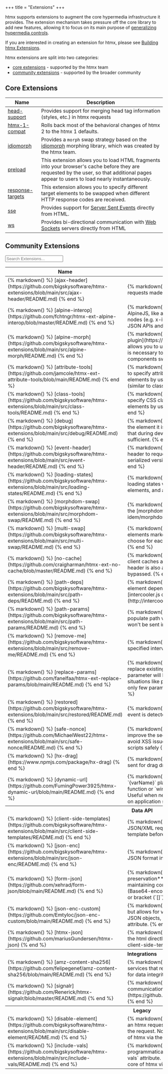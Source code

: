 +++
title = "Extensions"
+++

htmx supports extensions to augment the core hypermedia infrastructure it provides.  The extension mechanism takes
pressure off the core library to add new features, allowing it to focus on its main purpose of 
[generalizing hypermedia controls](https://dl.acm.org/doi/10.1145/3648188.3675127).

If you are interested in creating an extension for htmx, please see [Building htmx Extensions](/extensions/building).

htmx extensions are split into two categories:

* [core extensions](#core-extensions) - supported by the htmx team
* [community extensions](#community-extensions) - supported by the broader community

## Core Extensions

| Name                                             | Description                                                                                                                                                                                |
|--------------------------------------------------|--------------------------------------------------------------------------------------------------------------------------------------------------------------------------------------------|
| [head-support](/extensions/head-support)         | Provides support for merging head tag information (styles, etc.) in htmx requests                                                                                                          |
| [htmx-1-compat](/extensions/htmx-1-compat)       | Rolls back most of the behavioral changes of htmx 2 to the htmx 1 defaults.                                                                                                                |
| [idiomorph](/extensions/idiomorph)               | Provides a `morph` swap strategy based on the [idiomorph](https://github.com/bigskysoftware/idiomorph/) morphing library, which was created by the htmx team.                              |
| [preload](/extensions/preload)                   | This extension allows you to load HTML fragments into your browser's cache before they are requested by the user, so that additional pages appear to users to load nearly instantaneously. |
| [response-targets](/extensions/response-targets) | This extension allows you to specify different target elements to be swapped when different HTTP response codes are received.                                                              |
| [sse](/extensions/sse)                           | Provides support for [Server Sent Events](https://developer.mozilla.org/en-US/docs/Web/API/Server-sent_events/Using_server-sent_events) directly from HTML.                                |
| [ws](/extensions/ws)                             | Provides bi-directional communication with [Web Sockets](https://developer.mozilla.org/en-US/docs/Web/API/WebSockets_API/Writing_WebSocket_client_applications) servers directly from HTML |

## Community Extensions

<search aria-label="Community extensions">
  <label for="extension-filter" hidden>Search Extensions:</label>
  <input type="search" id="extension-filter" placeholder="Search Extensions..."
       _="init
            set :table to the next <table/>
            set :initialHeight to *computed-height of :table
          on keyup
            if the event's key is 'Escape' then set my value to '' then trigger input end
          on input
            repeat in closest <tr/> to <td:first-of-type/> in :table
              if its textContent.toLowerCase() contains my value.toLowerCase()
                remove @hidden from it
              else
                add @hidden='' to it
              end
            end
            -- hide section header when its section is empty
            show closest <tr/> to <tbody th/> in :table
                 when (the next <tr:not([hidden])/> from it within the closest <tbody/> to it) exists
            -- avoid shift by keeping page size constant
            set *margin-bottom of :table to
                `calc(${:initialHeight} - ${*computed-height of :table})`">
</search>
<table>
  <thead>
    <tr>
      <th>Name</th>
      <th>Description</th>
    </tr>
  </thead>
  <tbody>
    <tr>
      <td>{% markdown() %}  [ajax-header](https://github.com/bigskysoftware/htmx-extensions/blob/main/src/ajax-header/README.md)  {% end %}</td>
      <td>{% markdown() %}  Adds an `X-Requested-With` header to all requests made by htmx  {% end %}</td>
    </tr>
    <tr>
      <td>{% markdown() %}  [alpine-interop](https://github.com/fchtngr/htmx-ext-alpine-interop/blob/master/README.md)  {% end %}</td>
      <td>{% markdown() %}  QOL features for integrating HTMX with AlpineJS, like automatic initialization of htmx on dynamic DOM nodes (e.g. x-if) and convenient mechanism to fetch data from JSON APIs and passing it to AlpineJS {% end %}</td>
    </tr>
    <tr>
      <td>{% markdown() %}  [alpine-morph](https://github.com/bigskysoftware/htmx-extensions/blob/main/src/alpine-morph/README.md)  {% end %}</td>
      <td>{% markdown() %}  Alpine.js now has a lightweight [morph plugin](https://alpinejs.dev/plugins/morph) and this extension allows you to use it as the swapping mechanism in htmx which is necessary to retain Alpine state when you have entire Alpine components swapped by htmx.  {% end %}</td>
    </tr>
    <tr>
      <td>{% markdown() %}  [attribute-tools](https://github.com/jamcole/htmx-ext-attribute-tools/blob/main/README.md)  {% end %}</td>
      <td>{% markdown() %}  The `attribute-tools` extension allows you to specify attributes that will be swapped onto or off of the elements by using an `attributes` or `data-attributes` attribute. (similar to class-tools)  {% end %}</td>
    </tr>
    <tr>
      <td>{% markdown() %}  [class-tools](https://github.com/bigskysoftware/htmx-extensions/blob/main/src/class-tools/README.md)  {% end %}</td>
      <td>{% markdown() %}  The `class-tools` extension allows you to specify CSS classes that will be swapped onto or off of the elements by using a `classes` or `data-classes` attribute.  {% end %}</td>
    </tr>
    <tr>
      <td>{% markdown() %}  [debug](https://github.com/bigskysoftware/htmx-extensions/blob/main/src/debug/README.md)  {% end %}</td>
      <td>{% markdown() %}  This extension will log all htmx events for the element it is on through the `console.debug` function. Note that during dev, using `htmx.logAll()` instead can often be sufficient.  {% end %}</td>
    </tr>
    <tr>
      <td>{% markdown() %}  [event-header](https://github.com/bigskysoftware/htmx-extensions/blob/main/src/event-header/README.md)  {% end %}</td>
      <td>{% markdown() %}  This extension adds the `Triggering-Event` header to requests. The value of the header is a JSON serialized version of the event that triggered the request.  {% end %}</td>
    </tr>
    <tr>
      <td>{% markdown() %}  [loading-states](https://github.com/bigskysoftware/htmx-extensions/blob/main/src/loading-states/README.md)  {% end %}</td>
      <td>{% markdown() %}  This extension allows you to easily manage loading states while a request is in flight, including disabling elements, and adding and removing CSS classes.  {% end %}</td>
    </tr>
    <tr>
      <td>{% markdown() %}  [morphdom-swap](https://github.com/bigskysoftware/htmx-extensions/blob/main/src/morphdom-swap/README.md)  {% end %}</td>
      <td>{% markdown() %}  Provides a `morph` swap strategy based on the [morphdom](https://github.com/patrick-steele-idem/morphdom/) morphing library.  {% end %}</td>
    </tr>
    <tr>
      <td>{% markdown() %}  [multi-swap](https://github.com/bigskysoftware/htmx-extensions/blob/main/src/multi-swap/README.md)  {% end %}</td>
      <td>{% markdown() %}  This extension allows you to swap multiple elements marked from the HTML response. You can also choose for each element which swap method should be used.  {% end %}</td>
    </tr>
    <tr>
      <td>{% markdown() %}  [no-cache](https://github.com/craigharman/htmx-ext-no-cache/blob/master/README.md)  {% end %}</td>
      <td>{% markdown() %}  This extension forces HTMX to bypass client caches and make a new request. An `hx-no-cache` header is also added to allow server-side caching to be bypassed.  {% end %}</td>
    </tr>
    <tr>
      <td>{% markdown() %}  [path-deps](https://github.com/bigskysoftware/htmx-extensions/blob/main/src/path-deps/README.md)  {% end %}</td>
      <td>{% markdown() %}  This extension supports expressing inter-element dependencies based on paths, inspired by the [intercooler.js dependencies mechanism](http://intercoolerjs.org/docs.html#dependencies).  {% end %}</td>
    </tr>
    <tr>
      <td>{% markdown() %}  [path-params](https://github.com/bigskysoftware/htmx-extensions/blob/main/src/path-params/README.md)  {% end %}</td>
      <td>{% markdown() %}  This extension uses request parameters to populate path variables. Used parameters are removed so they won't be sent in the query string or body anymore.  {% end %}</td>
    </tr>
    <tr>
      <td>{% markdown() %}  [remove-me](https://github.com/bigskysoftware/htmx-extensions/blob/main/src/remove-me/README.md)  {% end %}</td>
      <td>{% markdown() %}  Allows you to remove an element after a specified interval.  {% end %}</td>
    </tr>
    <tr>
      <td>{% markdown() %}  [replace-params](https://github.com/fanelfaa/htmx-ext-replace-params/blob/main/README.md)  {% end %}</td>
      <td>{% markdown() %}  This extension uses request parameters to replace existing parameters. If given value is empty string then parameter will be deleted. This extension would be useful in situations like pagination, search that you only want to replace only few parameters instead of reset all parameters.  {% end %}</td>
    </tr>
    <tr>
      <td>{% markdown() %}  [restored](https://github.com/bigskysoftware/htmx-extensions/blob/main/src/restored/README.md)  {% end %}</td>
      <td>{% markdown() %}  Triggers an event whenever a back button event is detected while using `hx-boost`  {% end %}</td>
    </tr>
    <tr>
      <td>{% markdown() %}  [safe-nonce](https://github.com/MichaelWest22/htmx-extensions/blob/main/src/safe-nonce/README.md)  {% end %}</td>
      <td>{% markdown() %}  The `safe-nonce` extension can be used to improve the security of the application/web-site and help avoid XSS issues by allowing you to return known trusted inline scripts safely  {% end %}</td>
    </tr>
    <tr>
      <td>{% markdown() %}  [hx-drag](https://www.npmjs.com/package/hx-drag)  {% end %}</td>
      <td>{% markdown() %}  This extension allows htmx requests to be sent for drag drop  {% end %}</td>
    </tr>
    <tr>
      <td>{% markdown() %}  [dynamic-url](https://github.com/FumingPower3925/htmx-dynamic-url/blob/main/README.md)  {% end %}</td>
      <td>{% markdown() %}  Allows dynamic URL path templating using `{varName}` placeholders, resolved via configurable custom function or `window.` fallback. It does not rely on `hx-vals`. Useful when needing to perform requests to paths that depend on application state.  {% end %}</td>
    </tr>
  </tbody>
  <tbody>
    <tr><th scope="rowgroup" colspan="2">Data API</th></tr>
    <tr>
      <td>{% markdown() %}  [client-side-templates](https://github.com/bigskysoftware/htmx-extensions/blob/main/src/client-side-templates/README.md)  {% end %}</td>
      <td>{% markdown() %}  This extension supports transforming a JSON/XML request response into HTML via a client-side template before it is swapped into the DOM.  {% end %}</td>
    </tr>
    <tr>
      <td>{% markdown() %}  [json-enc](https://github.com/bigskysoftware/htmx-extensions/blob/main/src/json-enc/README.md)  {% end %}</td>
      <td>{% markdown() %}  This extension encodes parameters in JSON format instead of url format.  {% end %}</td>
    </tr>
    <tr>
      <td>{% markdown() %}  [form-json](https://github.com/xehrad/form-json/blob/main/README.md)  {% end %}</td>
      <td>{% markdown() %}  Similar to `json-enc`, but with **type preservation**. Converts form data into structured JSON while maintaining correct types for numbers, booleans, and files (Base64-encoded). Supports nested structures using dot (`.`) or bracket (`[]`) notation.  {% end %}</td>
    </tr>
    <tr>
      <td>{% markdown() %}  [json-enc-custom](https://github.com/Emtyloc/json-enc-custom/blob/main/README.md)  {% end %}</td>
      <td>{% markdown() %}  This extension works similarly to json-enc but allows for very complex structures, such as embedding JSON objects, lists, or handling indexes, just by using the name attribute.  {% end %}</td>
    </tr>
    <tr>
      <td>{% markdown() %}  [htmx-json](https://github.com/mariusGundersen/htmx-json)  {% end %}</td>
      <td>{% markdown() %}  Support JSON response by transforming the html directly. This is a slightly different approach than client-side-templates.  {% end %}</td>
    </tr>
  </tbody>
  <tbody>
    <tr><th scope="rowgroup" colspan="2">Integrations</th></tr>
    <tr>
      <td>{% markdown() %}  [amz-content-sha256](https://github.com/felipegenef/amz-content-sha256/blob/main/README.md)  {% end %}</td>
      <td>{% markdown() %}  HTMX extension for interacting with AWS services that require the content hash as part of the request for data integrity verification. {% end %}</td>
    </tr>
    <tr>
      <td>{% markdown() %}  [signalr](https://github.com/Renerick/htmx-signalr/blob/master/README.md)  {% end %}</td>
      <td>{% markdown() %}  Provides bidirectional real-time communication via [SignalR](https://github.com/dotnet/AspNetCore/tree/main/src/SignalR).  {% end %}</td>
    </tr>
  </tbody>
  <tbody>
    <tr><th scope="rowgroup" colspan="2">Legacy</th></tr>
    <tr>
      <td>{% markdown() %}  [disable-element](https://github.com/bigskysoftware/htmx-extensions/blob/main/src/disable-element/README.md)  {% end %}</td>
      <td>{% markdown() %}  This extension disables an element during an htmx request, when configured on the element triggering the request. Note that this functionality is now part of the core of htmx via the `hx-disabled-elt` attribute.  {% end %}</td>
    </tr>
    <tr>
      <td>{% markdown() %}  [include-vals](https://github.com/bigskysoftware/htmx-extensions/blob/main/src/include-vals/README.md)  {% end %}</td>
      <td>{% markdown() %}  The `include-vals` extension allows you to programmatically include values in a request with a `include-vals` attribute. Note that this functionality is now part of the core of htmx via the `hx-vals` attribute.  {% end %}</td>
    </tr>
  </tbody>
</table>
